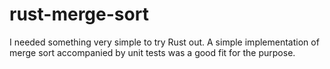 # rust-merge-sort

I needed something very simple to try Rust out. A simple implementation of merge sort accompanied by unit tests was a good fit for the purpose.
